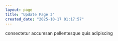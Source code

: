 ```yaml
---
layout: page
title: "Update Page 3"
created_date: "2025-10-17 01:17:57"
---
```


consectetur accumsan pellentesque quis adipiscing 
